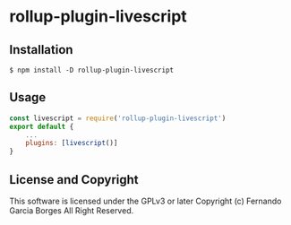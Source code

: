 # rollup-plugin-livescript

## Installation

```
$ npm install -D rollup-plugin-livescript
```

## Usage

```js
const livescript = require('rollup-plugin-livescript')
export default {
    ...
    plugins: [livescript()]
}
```

## License and Copyright

This software is licensed under the GPLv3 or later
Copyright (c) Fernando Garcia Borges All Right Reserved.
